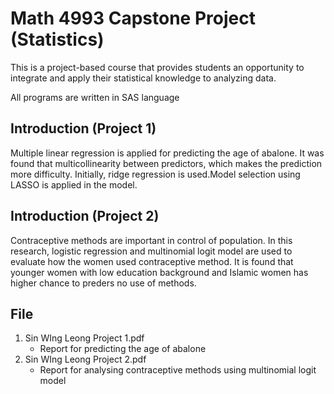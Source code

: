 # Math 4993 Capstone Project (Statistics)

This is a project-based course that provides students an opportunity to integrate and apply their statistical knowledge to analyzing data.

All programs are written in SAS language

## Introduction (Project 1)
Multiple linear regression is applied for predicting the age of abalone. It was found that multicollinearity between 
predictors, which makes the prediction more difficulty. Initially, ridge regression is used.Model selection using LASSO is applied in the 
model.

## Introduction (Project 2) 
Contraceptive methods are important in control of population. In this research, 
logistic regression and multinomial logit model are used to evaluate how the women used 
contraceptive method. It is found that younger women with low education background and 
Islamic women has higher chance to preders no use of methods.

## File
1. Sin WIng Leong Project 1.pdf
    - Report for predicting the age of abalone
2. Sin WIng Leong Project 2.pdf
    - Report for analysing contraceptive methods using multinomial logit model
